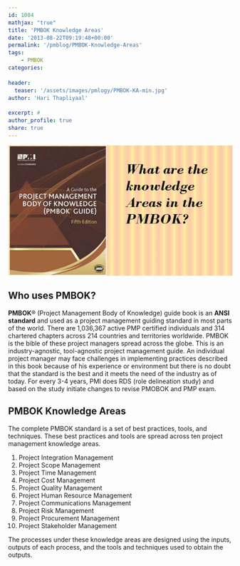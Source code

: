 ```yaml
---
id: 1004   
mathjax: "true"
title: 'PMBOK Knowledge Areas'
date: '2013-08-22T09:19:48+00:00'
permalink: '/pmblog/PMBOK-Knowledge-Areas'
tags: 
    - PMBOK
categories:

header:
  teaser: '/assets/images/pmlogy/PMBOK-KA-min.jpg'
author: 'Hari Thapliyaal'

excerpt: #
author_profile: true
share: true
---
```

![PMBOK Knowledge Areas](/assets/images/pmlogy/PMBOK-KA-min.jpg)   

## Who uses PMBOK?

**PMBOK**® (Project Management Body of Knowledge) guide book is an **ANSI standard** and used as a project management guiding standard in most parts of the world. There are 1,036,367 active PMP certified individuals and 314 chartered chapters across 214 countries and territories worldwide. PMBOK is the bible of these project managers spread across the globe. This is an industry-agnostic, tool-agnostic project management guide. An individual project manager may face challenges in implementing practices described in this book because of his experience or environment but there is no doubt that the standard is the best and it meets the need of the industry as of today. For every 3-4 years, PMI does RDS (role delineation study) and based on the study initiate changes to revise PMOBOK and PMP exam.

##  PMBOK Knowledge Areas

The complete PMBOK standard is a set of best practices, tools, and techniques. These best practices and tools are spread across ten project management knowledge areas.

1. Project Integration Management
2. Project Scope Management
3. Project Time Management
4. Project Cost Management
5. Project Quality Management
6. Project Human Resource Management
7. Project Communications Management
8. Project Risk Management
9. Project Procurement Management
10. Project Stakeholder Management

The processes under these knowledge areas are designed using the inputs, outputs of each process, and the tools and techniques used to obtain the outputs.